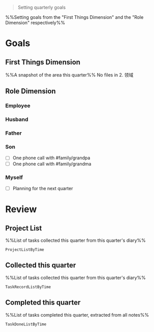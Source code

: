 > Setting quarterly goals

%%Setting goals from the "First Things Dimension" and the "Role Dimension" respectively%%

# Goals

## First Things Dimension
%%A snapshot of the area this quarter%%
No files in 2. 领域

## Role Dimension
### Employee
### Husband
### Father
### Son
- [ ] One phone call with #family/grandpa
- [ ] One phone call with #family/grandma
### Myself
- [ ] Planning for the next quarter

# Review
## Project List
%%List of tasks collected this quarter from this quarter's diary%%
```PeriodicPARA
ProjectListByTime
```

## Collected this quarter
%%List of tasks collected this quarter from this quarter's diary%%
```PeriodicPARA
TaskRecordListByTime
```

## Completed this quarter
%%List of tasks completed this quarter, extracted from all notes%%
```PeriodicPARA
TaskDoneListByTime
```

